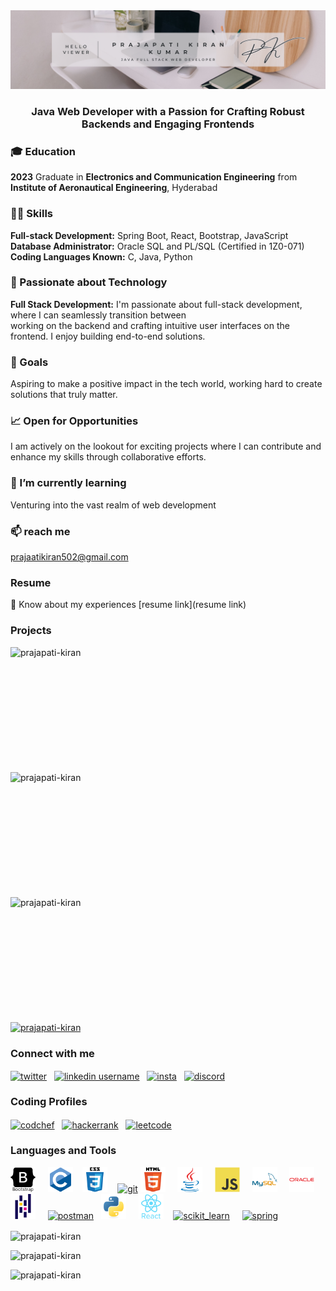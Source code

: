 <img src="https://raw.githubusercontent.com/Prajapati-kiran/readme-related-content/main/readme-coverpage.png" alt="prajapati-kiran" />
<h3 align="center">Java Web Developer with a Passion for Crafting Robust Backends and Engaging Frontends</h3>

### 🎓 Education 
**2023** Graduate in **Electronics and Communication Engineering** from **Institute of Aeronautical Engineering**, Hyderabad

### 👨‍💻 Skills
   **Full-stack Development:** Spring Boot, React, Bootstrap, JavaScript  
   **Database Administrator:** Oracle SQL and PL/SQL (Certified in 1Z0-071)  
   **Coding Languages Known:** C, Java, Python  
   
### 🚀 Passionate about Technology
**Full Stack Development:** I'm passionate about full-stack development, where I can seamlessly transition between  
working on the backend and crafting intuitive user interfaces on the frontend. I enjoy building end-to-end solutions.

### 🌟 Goals
Aspiring to make a positive impact in the tech world, working hard to create solutions that truly matter.

### 📈 Open for Opportunities 
I am actively on the lookout for exciting projects where I can contribute and enhance my skills through collaborative efforts.

### 🌱 I’m currently learning
Venturing into the vast realm of web development

### 📫 reach me
prajaatikiran502@gmail.com

### Resume 
📄 Know about my experiences [resume link](resume link)

### Projects

<p><a href="#"><img align="left" src="https://prajapati-kiran.github.io/readme-related-content/emp-svg-file/emp.svg" alt="prajapati-kiran"  height="200" width="400" /></a></p>
<p><a href="https://github.com/Prajapati-kiran/Real-Estate-price-prediction"><img align="left" src="https://prajapati-kiran.github.io/readme-related-content/ml-svg-file/ml.svg" alt="prajapati-kiran" height="200" width="400"  /></a></p>
<p><a href="#"><img align="left" src="https://prajapati-kiran.github.io/readme-related-content/login-svg-file/login.svg" alt="prajapati-kiran" height="200" width="400"  /></a></p>
<p><a href="#"><img src="https://prajapati-kiran.github.io/readme-related-content/tricards-svg-file/tricards.svg" alt="prajapati-kiran" height="200" width="400" /></a></p>


### Connect with me
<p>
<a href="https://twitter.com/twitter" target="blank"><img align="center" src="https://raw.githubusercontent.com/rahuldkjain/github-profile-readme-generator/master/src/images/icons/Social/twitter.svg" alt="twitter" height="30" width="40" /></a> &nbsp
<a href="https://linkedin.com/in/linkedin username" target="blank"><img align="center" src="https://raw.githubusercontent.com/rahuldkjain/github-profile-readme-generator/master/src/images/icons/Social/linked-in-alt.svg" alt="linkedin username" height="30" width="40" /></a> &nbsp
<a href="https://instagram.com/insta" target="blank"><img align="center" src="https://raw.githubusercontent.com/rahuldkjain/github-profile-readme-generator/master/src/images/icons/Social/instagram.svg" alt="insta" height="30" width="40" /></a> &nbsp
<a href="https://discord.gg/discord" target="blank"><img align="center" src="https://raw.githubusercontent.com/rahuldkjain/github-profile-readme-generator/master/src/images/icons/Social/discord.svg" alt="discord" height="30" width="40" /></a></p>

### Coding Profiles
<p><a href="https://www.codechef.com/users/codchef" target="blank"><img align="center" src="https://cdn.jsdelivr.net/npm/simple-icons@3.1.0/icons/codechef.svg" alt="codchef" height="30" width="40" /></a> &nbsp
<a href="https://www.hackerrank.com/hackerrank" target="blank"><img align="center" src="https://raw.githubusercontent.com/rahuldkjain/github-profile-readme-generator/master/src/images/icons/Social/hackerrank.svg" alt="hackerrank" height="30" width="40" /></a> &nbsp
<a href="https://www.leetcode.com/leetcode" target="blank"><img align="center" src="https://raw.githubusercontent.com/rahuldkjain/github-profile-readme-generator/master/src/images/icons/Social/leet-code.svg" alt="leetcode" height="30" width="40" /></a> &nbsp
</p>

### Languages and Tools
<p > <a href="https://getbootstrap.com" target="_blank" rel="noreferrer"> <img src="https://raw.githubusercontent.com/devicons/devicon/master/icons/bootstrap/bootstrap-plain-wordmark.svg" alt="bootstrap" width="40" height="40" /></a> &nbsp  &nbsp
  <a href="https://www.cprogramming.com/" target="_blank" rel="noreferrer"> <img src="https://raw.githubusercontent.com/devicons/devicon/master/icons/c/c-original.svg" alt="c" width="40" height="40"/></a>&nbsp &nbsp
  <a href="https://www.w3schools.com/css/" target="_blank" rel="noreferrer"> <img src="https://raw.githubusercontent.com/devicons/devicon/master/icons/css3/css3-original-wordmark.svg" alt="css3" width="40" height="40"/></a>&nbsp &nbsp
  <a href="https://git-scm.com/" target="_blank" rel="noreferrer"> <img src="https://www.vectorlogo.zone/logos/git-scm/git-scm-icon.svg" alt="git" width="40" height="40"/></a>
  <a href="https://www.w3.org/html/" target="_blank" rel="noreferrer"> <img src="https://raw.githubusercontent.com/devicons/devicon/master/icons/html5/html5-original-wordmark.svg" alt="html5" width="40" height="40"/></a> &nbsp &nbsp
  <a href="https://www.java.com" target="_blank" rel="noreferrer"> <img src="https://raw.githubusercontent.com/devicons/devicon/master/icons/java/java-original.svg" alt="java" width="40" height="40"/></a> &nbsp &nbsp
  <a href="https://developer.mozilla.org/en-US/docs/Web/JavaScript" target="_blank" rel="noreferrer"> <img src="https://raw.githubusercontent.com/devicons/devicon/master/icons/javascript/javascript-original.svg" alt="javascript" width="40" height="40"/></a>  &nbsp &nbsp
  <a href="https://www.mysql.com/" target="_blank" rel="noreferrer"> <img src="https://raw.githubusercontent.com/devicons/devicon/master/icons/mysql/mysql-original-wordmark.svg" alt="mysql" width="40" height="40"/></a> &nbsp &nbsp
  <a href="https://www.oracle.com/" target="_blank" rel="noreferrer"> <img src="https://raw.githubusercontent.com/devicons/devicon/master/icons/oracle/oracle-original.svg" alt="oracle" width="40" height="40"/></a>  &nbsp &nbsp
  <a href="https://pandas.pydata.org/" target="_blank" rel="noreferrer"> <img src="https://raw.githubusercontent.com/devicons/devicon/2ae2a900d2f041da66e950e4d48052658d850630/icons/pandas/pandas-original.svg" alt="pandas" width="40" height="40"/></a> &nbsp  &nbsp
  <a href="https://postman.com" target="_blank" rel="noreferrer"> <img src="https://www.vectorlogo.zone/logos/getpostman/getpostman-icon.svg" alt="postman" width="40" height="40"/></a> &nbsp 
  <a href="https://www.python.org" target="_blank" rel="noreferrer"> <img src="https://raw.githubusercontent.com/devicons/devicon/master/icons/python/python-original.svg" alt="python" width="40" height="40"/></a> &nbsp &nbsp
  <a href="https://reactjs.org/" target="_blank" rel="noreferrer"> <img src="https://raw.githubusercontent.com/devicons/devicon/master/icons/react/react-original-wordmark.svg" alt="react" width="40" height="40"/></a>&nbsp &nbsp
  <a href="https://scikit-learn.org/" target="_blank" rel="noreferrer"> <img src="https://upload.wikimedia.org/wikipedia/commons/0/05/Scikit_learn_logo_small.svg" alt="scikit_learn" width="40" height="40"/></a> &nbsp  &nbsp
  <a href="https://spring.io/" target="_blank" rel="noreferrer"> <img src="https://www.vectorlogo.zone/logos/springio/springio-icon.svg" alt="spring" width="40" height="40"/></a> 
</p>

<p><img align="center" src="https://github-readme-streak-stats.herokuapp.com/?user=prajapati-kiran&" alt="prajapati-kiran" /></p>
<p>&nbsp;<img align="left" src="https://github-readme-stats.vercel.app/api?username=prajapati-kiran&show_icons=true&locale=en" alt="prajapati-kiran" /></p>
<p><img align="left" src="https://github-readme-stats.vercel.app/api/top-langs?username=prajapati-kiran&show_icons=true&locale=en&layout=compact" alt="prajapati-kiran" /></p>

